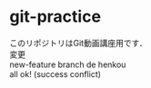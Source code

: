 # git-practice
このリポジトリはGit動画講座用です．  
変更  
new-feature branch de henkou  
all ok!  (success conflict)
